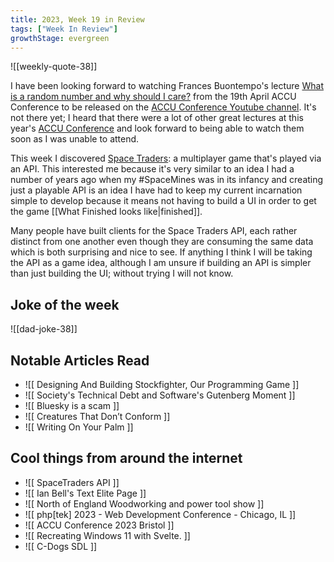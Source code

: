 ```yaml
---
title: 2023, Week 19 in Review
tags: ["Week In Review"]
growthStage: evergreen
---
```


![[weekly-quote-38]]

I have been looking forward to watching Frances Buontempo's lecture [What is a random number and why should I care?](https://conference.accu.org/en/accu2023/public/events/15) from the 19th April ACCU Conference to be released on the [ACCU Conference Youtube channel](https://www.youtube.com/@ACCUConf/videos). It's not there yet; I heard that there were a lot of other great lectures at this year's [ACCU Conference](https://www.accuconference.org/) and look forward to being able to watch them soon as I was unable to attend.

This week I discovered [Space Traders](https://spacetraders.io/): a multiplayer game that's played via an API. This interested me because it's very similar to an idea I had a number of years ago when my #SpaceMines was in its infancy and creating just a playable API is an idea I have had to keep my current incarnation simple to develop because it means not having to build a UI in order to get the game [[What Finished looks like|finished]].

Many people have built clients for the Space Traders API, each rather distinct from one another even though they are consuming the same data which is both surprising and nice to see. If anything I think I will be taking the API as a game idea, although I am unsure if building an API is simpler than just building the UI; without trying I will not know.

## Joke of the week
![[dad-joke-38]]

## Notable Articles Read
- ![[ Designing And Building Stockfighter, Our Programming Game ]]
- ![[ Society's Technical Debt and Software's Gutenberg Moment ]]
- ![[ Bluesky is a scam ]]
- ![[ Creatures That Don’t Conform ]]
- ![[ Writing On Your Palm ]]

## Cool things from around the internet
- ![[ SpaceTraders API ]]
- ![[ Ian Bell's Text Elite Page ]]
- ![[ North of England Woodworking and power tool show ]]
- ![[ php[tek] 2023 - Web Development Conference - Chicago, IL ]]
- ![[ ACCU Conference 2023 Bristol ]]
- ![[ Recreating Windows 11 with Svelte. ]]
- ![[ C-Dogs SDL ]]
